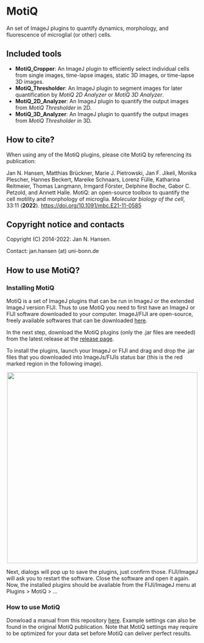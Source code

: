 # MotiQ
An set of ImageJ plugins to quantify dynamics, morphology, and fluorescence of microglial (or other) cells.

## Included tools
- **MotiQ_Cropper**: An ImageJ plugin to efficiently select individual cells from single images, time-lapse images, static 3D images, or time-lapse 3D images.
- **MotiQ_Thresholder**: An ImageJ plugin to segment images for later quantification by *MotiQ 2D Analyzer* or *MotiQ 3D Analyzer*.
- **MotiQ_2D_Analyzer**: An ImageJ plugin to quantify the output images from *MotiQ Thresholder* in 2D.
- **MotiQ_3D_Analyzer**: An ImageJ plugin to quantify the output images from *MotiQ Thresholder* in 3D.

## How to cite?
When using any of the MotiQ plugins, please cite MotiQ by referencing its publication:

Jan N. Hansen, Matthias Brückner, Marie J. Pietrowski, Jan F. Jikeli, Monika Plescher, Hannes Beckert, Mareike Schnaars, Lorenz Fülle, Katharina Reitmeier, Thomas Langmann, Irmgard Förster, Delphine Boche, Gabor C. Petzold, and Annett Halle. MotiQ: an open-source toolbox to quantify the cell motility and morphology of microglia. *Molecular biology of the cell*, 33:11 (**2022**). https://doi.org/10.1091/mbc.E21-11-0585

## Copyright notice and contacts
Copyright (C) 2014-2022: Jan N. Hansen. 

Contact: jan.hansen (at) uni-bonn.de

## How to use MotiQ?
### Installing MotiQ
MotiQ is a set of ImageJ plugins that can be run in ImageJ or the extended ImageJ version FIJI. Thus to use MotiQ you need to first have an ImageJ or FIJI software downloaded to your computer. ImageJ/FIJI are open-source, freely available softwares that can be downloaded [here](https://imagej.net/downloads).

In the next step, download the MotiQ plugins (only the .jar files are needed) from the latest release at the [release page](https://github.com/hansenjn/MotiQ/releases).

To install the plugins, launch your ImageJ or FIJI and drag and drop the .jar files that you downloaded into ImageJs/FIJIs status bar (this is the red marked region in the following image).

<p align="center">
   <img src="https://user-images.githubusercontent.com/27991883/201358020-c3685947-b5d8-4127-88ec-ce9b4ddf0e56.png" width=500>
</p>

Next, dialogs will pop up to save the plugins, just confirm those. FIJI/ImageJ will ask you to restart the software. Close the software and open it again. Now, the installed plugins should be available from the FIJI/ImageJ menu at Plugins > MotiQ > ...

### How to use MotiQ
Donwload a manual from this repository [here](https://github.com/hansenjn/MotiQ/blob/master/Manual/MotiQ_Manual_v2021-1.pdf). Example settings can also be found in the original MotiQ publication. Note that MotiQ settings may require to be optimized for your data set before MotiQ can deliver perfect results.
